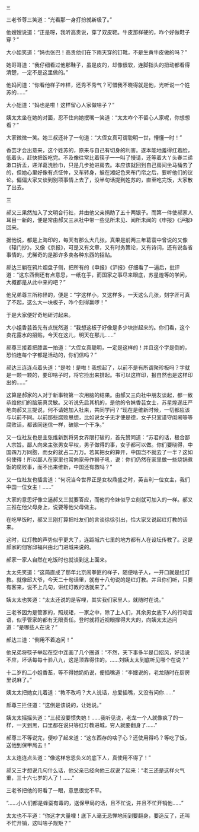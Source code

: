     三 

   三老爷尊三笑道：“光看那一身打扮就新极了。”

   他嫂嫂说道：“正是呀，我听高贵说，穿了双皮鞋。牛皮那样硬的，咋个好做鞋子穿？”

   大小姐笑道：“妈也张巴！高贵他们在下雨天穿的钉靴，不是生黄牛皮做的吗？”

   她哥哥道：“我仔细看过他那鞋子，虽是皮的，却像很软，连脚指头的扭动都看得清楚，一定不是这里做的。”

   他妈问道：“你看他样子咋样，还秀不秀气？可惜我不晓得就是他，光听说一个姓苏的……”

   大小姐道：“妈也是啦！这样留心人家做啥子？”

   姨太太坐在她的对面，忍不住向她抿嘴一笑道：“太太咋个不留心人家呢，你想想看？”

   大家微微一笑。她三叔还补了一句道：“大侄女真可谓聪明一世，懵懂一时！”

   香芸才会出意来，这个姓苏的，原来与自己有切身的利害。遂本能地羞得红着脸，低着头，赶快把饭吃完。不及像往常比着筷子一一叫了慢请，还等着大丫头春兰递漱口折盂，递洋葛洗脸巾，只是几步抢进房去。本应该就回到自己房间坐马桶去了的，但她心里好像有点怔忡，又车转身，躲在湘妃色夹布门帘之后，要听他们的议论。偏偏大家又谈到别项事情上去了，没半句话提到姓苏的，直至吃完饭，大家散了出去。

   三

   郝又三果然加入了文明合行社，并由他父亲捐助了五十两银子。而第一件使郝家人耳目一新的，便是常由郝又三从社中带一些见所未见、闻所未闻的《申报》《沪报》回来。

   据他说，都是上海印的，每天有那么大几张。真果是前两三年葛寰中曾说的又像《辕门抄》，又像《京报》，可是又有文章，又有时务策论，又有诗词，还有说各省事情的，尤稀奇的是那许多卖各种东西的招贴。

   郝达三躺在鸦片烟盘子侧，把所有的《申报》《沪报》仔细看了一遍后，批评道：“这东西倒还有点意思，一纸在手，而国家之事尽来眼底，苏星煌等的学问，大概都是从此中来的吧？”

   他兄弟尊三所称怪的，便是：“字这样小，又这样多，一天这么几张，刻字匠可真了不起，这么大一块板子，咋个刻得赢啰！”

   于是大家便好奇地研讨起来。

   大小姐香芸首先有点恍然道：“我想这板子好像是多少块拼起来的。你们看，这个卖花露水的招贴，今天在这儿，明天在那儿……”

   郝尊三接着把膝盖一拍道：“大侄女真聪明，一定是这样的！并且这个字是倒的，恐怕连每个字都是活动的，你们信吗？”

   郝达三连连点着头道：“是啦！是啦！我想起了，以前不是有所谓聚珍板吗？字就是一颗一颗的，要印啥子时，将它捡出来排起。书可以这样印，报自然也是这样印出的……”

   这算是郝家的人对于新事物第一次用脑的结果。由郝又三向社中朋友谈起，都一致恭维他们的脑筋真灵敏。又听说先启其机的，是他的令妹香芸女士，苏星煌遂庄严地向郝又三提说，何不请她加入社来，共同学问？“现在是维新时候，一切都应该与以前不同。以前那些腐败思想，比如说女子无才便是德，女子只宜谨守闺阃等等腐败话，都该同迷信一样，破除一个干净。”

   又一位社友也是主张维新到将男女界限打破的，首先赞同道：“苏君的话，极合鄙人宗旨。鄙人向来主张男女平权，男子做得的事，女子都可以做。你们要晓得，中国四万万同胞，而女的就占二万万。若其把女的算开，中国岂不就去了一半？这如何使得！所以鄙人在家里也常向家母作狮子吼，说：你们仍然在家里做一些烧锅煮饭的腐败事，而不出来维新，中国还有救吗？”

   又一位社友也插言道：“何况当今世界正是女权鼎盛之时，英吉利一位女主，我们中国一位女主！……”

   大家的意思好像立逼郝又三就要答应，而他的令妹似乎立刻就可加入的一样。郝又三推在他父母身上，说要等他父母做主。

   在吃早饭时，郝又三刚打算把社友们的言谈徐徐引出，恰大家又说起红灯教的话来。

   这时，红灯教的声势似乎更大了，连距城六七里的地方都有人在设坛传教了。这是郝家的佃客邱福兴由北门进城来说的。

   郝家一家人自然在吃饭时也就谈到这上面来。

   太太先笑道：“这简直成了那年北京闹拳匪的样子，随便啥子人，一开口就是红灯教。就像邱大爷，今天二十句话里，就有十八句说的是红灯教。并且你们听，只要有客来，说不上几句，讲红灯教的话就来了。”

   姨太太也笑道：“太太还说的是客哩，其实我们家里人，就随时在说。”

   三老爷因为是管家的，照规矩，一家之中，除了上人们，其余男女底下人的行动言语，似乎管家的都有无限责任。登时就将近视眼撑得大大的，向姨太太追问道：“是哪些人在说？”

   郝达三道：“倒用不着追问！”

   他兄弟将筷子举起在空中连画了几个圈道：“不然，天下事多半是口招风，好话说不应，坏话每每十验八九，这是顶靠得住的。……刘姨太太到底听见哪个在说？”

   十二岁的二小姐香荃，等不得她奶奶说，便插嘴道：“李嫂说的，老龙随时在厨房里说麻了。”

   姨太太把她女儿着道：“教不改吗？大人说话，总爱插嘴，又没有问你……”

   郝尊三拦住道：“这倒是该说的，让她说。”

   姨太太摇摇头道：“三叔没要惯失她！……我听见说，老龙一个人就像疯了的一样，一天到黑，口里都在说只等红灯教进城，穷人就要翻身了……”

   郝尊三不等说完，便吵了起来道：“这东西存的啥子心？还使用得吗？等吃了饭，送他到保甲局去！”

   太太连连点头道：“像这样忘恩负义的底下人，真使用不得了！”

   郝又三才想说几句什么话，他父亲已经向他三叔说了起来：“老三还是这样火气重，三十六七岁的人了！……”

   三老爷把他的哥看了一眼，意思很觉不平。

   “……小人们都是蜂虿有毒的，送保甲局的话，且不忙说，并且不忙开销他……”

   太太也不平道：“你这才大量哩！底下人毫无忌惮地闹到要翻身，要造反了，还叫不忙开销，这叫啥子规矩？”

